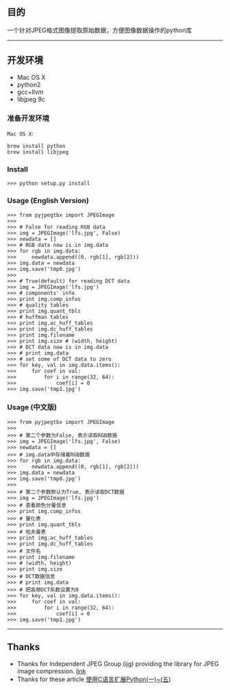 ## 目的
一个针对JPEG格式图像提取原始数据，方便图像数据操作的python库

* * *

## 开发环境
* Mac OS X
* python2
* gcc+llvm
* libjpeg 9c

### 准备开发环境
`Mac OS X`:

    brew install python
    brew install libjpeg

### Install

    >>> python setup.py install

### Usage (English Version)
    
    >>> from pyjpegtbx import JPEGImage
    >>> 
    >>> # False for reading RGB data
    >>> img = JPEGImage('lfs.jpg', False)
    >>> newdata = []
    >>> # RGB data now is in img.data
    >>> for rgb in img.data:
    >>>     newdata.append((0, rgb[1], rgb[2]))
    >>> img.data = newdata
    >>> img.save('tmp0.jpg')
    >>> 
    >>> # True(default) for reading DCT data
    >>> img = JPEGImage('lfs.jpg')
    >>> # components' info
    >>> print img.comp_infos
    >>> # quality tables
    >>> print img.quant_tbls
    >>> # huffman tables
    >>> print img.ac_huff_tables
    >>> print img.dc_huff_tables
    >>> print img.filename
    >>> print img.size # (width, height)
    >>> # DCT data now is in img.data
    >>> # print img.data
    >>> # set some of DCT data to zero
    >>> for key, val in img.data.items():
    >>>     for coef in val:
    >>>         for i in range(32, 64):
    >>>             coef[i] = 0
    >>> img.save('tmp1.jpg')

### Usage (中文版)
    
    >>> from pyjpegtbx import JPEGImage
    >>> 
    >>> # 第二个参数为False, 表示读取RGB数据
    >>> img = JPEGImage('lfs.jpg', False)
    >>> newdata = []
    >>> # img.data中存储着RGB数据
    >>> for rgb in img.data:
    >>>     newdata.append((0, rgb[1], rgb[2]))
    >>> img.data = newdata
    >>> img.save('tmp0.jpg')
    >>> 
    >>> # 第二个参数默认为True, 表示读取DCT数据
    >>> img = JPEGImage('lfs.jpg')
    >>> # 查看颜色分量信息
    >>> print img.comp_infos
    >>> # 量化表
    >>> print img.quant_tbls
    >>> # 哈夫曼表
    >>> print img.ac_huff_tables
    >>> print img.dc_huff_tables
    >>> # 文件名
    >>> print img.filename
    >>> # (width, height)
    >>> print img.size
    >>> # DCT数据信息
    >>> # print img.data
    >>> # 把高频DCT系数设置为0
    >>> for key, val in img.data.items():
    >>>     for coef in val:
    >>>         for i in range(32, 64):
    >>>             coef[i] = 0
    >>> img.save('tmp1.jpg')

* * *

## Thanks
* Thanks for Independent JPEG Group (ijg) providing the library for JPEG image compression. [link](http://www.ijg.org/)
* Thanks for these article [使用C语言扩展Python(一)~(五)](http://www.cnblogs.com/phinecos/archive/2010/05/17/1737033.html)
